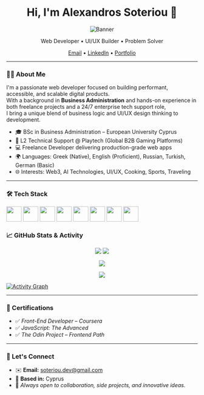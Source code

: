 <h1 align="center">Hi, I'm Alexandros Soteriou 👋</h1>
<p align="center">
  <img src="https://raw.githubusercontent.com/soteriou/soteriou/main/banner.png" alt="Banner" />
</p>

<p align="center">
  Web Developer • UI/UX Builder • Problem Solver  
</p>
<p align="center">
  <a href="mailto:soteriou.dev@gmail.com">Email</a> • 
  <a href="https://www.linkedin.com/in/YOUR-LINKEDIN">LinkedIn</a> • 
  <a href="https://your-portfolio-link.com">Portfolio</a>
</p>

---

### 👨‍💻 About Me

I'm a passionate web developer focused on building performant, accessible, and scalable digital products.  
With a background in **Business Administration** and hands-on experience in both freelance projects and a 24/7 enterprise tech support role,  
I bring a unique blend of business logic and UI/UX design thinking to development.

- 🎓 BSc in Business Administration – European University Cyprus  
- 💼 L2 Technical Support @ Playtech (Global B2B Gaming Platforms)  
- 💻 Freelance Developer delivering production-grade web apps  
- 🌍 Languages: Greek (Native), English (Proficient), Russian, Turkish, German (Basic)  
- 🌐 Interests: Web3, AI Technologies, UI/UX, Cooking, Sports, Traveling  

---

### 🛠 Tech Stack

<p align="left">
  <img src="https://cdn.jsdelivr.net/gh/devicons/devicon/icons/javascript/javascript-original.svg" width="40" />
  <img src="https://cdn.jsdelivr.net/gh/devicons/devicon/icons/typescript/typescript-original.svg" width="40" />
  <img src="https://cdn.jsdelivr.net/gh/devicons/devicon/icons/react/react-original.svg" width="40" />
  <img src="https://cdn.jsdelivr.net/gh/devicons/devicon/icons/nextjs/nextjs-original.svg" width="40" />
  <img src="https://cdn.jsdelivr.net/gh/devicons/devicon/icons/html5/html5-original.svg" width="40" />
  <img src="https://cdn.jsdelivr.net/gh/devicons/devicon/icons/css3/css3-original.svg" width="40" />
  <img src="https://cdn.jsdelivr.net/gh/devicons/devicon/icons/nodejs/nodejs-original.svg" width="40" />
  <img src="https://cdn.jsdelivr.net/gh/devicons/devicon/icons/git/git-original.svg" width="40" />
</p>


### 📈 GitHub Stats & Activity

<p align="center">
  <img src="https://github-readme-stats.vercel.app/api?username=soteriou&show_icons=true&theme=tokyonight" />
  <img src="https://github-readme-stats.vercel.app/api/top-langs/?username=soteriou&layout=compact&theme=tokyonight" />
</p>

<p align="center">
  <img src="https://github-readme-streak-stats.herokuapp.com?user=soteriou&theme=tokyonight&hide_border=true" />
</p>

<p align="center">
  <img src="https://github-profile-trophy.vercel.app/?username=soteriou&theme=darkhub&margin-w=15&margin-h=15" />
</p>

[![Activity Graph](https://github-readme-activity-graph.vercel.app/graph?username=soteriou&theme=github-compact)](https://github.com/ashutosh00710/github-readme-activity-graph)

---

### 📜 Certifications

- ✅ *Front-End Developer – Coursera*  
- ✅ *JavaScript: The Advanced*  
- ✅ *The Odin Project – Frontend Path*

---

### 🔗 Let's Connect

- ✉️ **Email:** soteriou.dev@gmail.com  
- 📍 **Based in:** Cyprus  
- 💬 *Always open to collaboration, side projects, and innovative ideas.*
